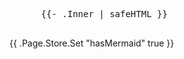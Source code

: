 <div class="container">
  <pre class="mermaid">
      {{- .Inner | safeHTML }}
  </pre>
</div>
{{ .Page.Store.Set "hasMermaid" true }}